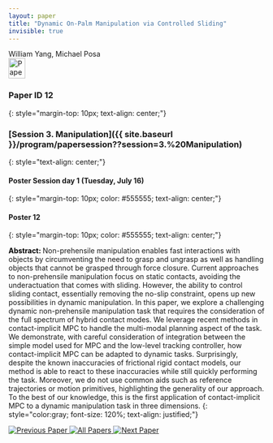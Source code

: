 ```yaml
---
layout: paper
title: "Dynamic On-Palm Manipulation via Controlled Sliding"
invisible: true
---
```

<div class="paper-authors">
<div class="paper-author-box">
    <div class="paper-author-name">William Yang, Michael Posa</div>
    <div class="paper-author-uni"></div>
</div>

</div><div class="paper-pdf">
                <div> <a href="https://enriquecoronadozu.github.io/rssproceedings2024/rss20/p012.pdf"><img src="{{ site.baseurl }}/images/paper_link.png" alt="Paper Website" width = "33"  height = "40"/></a> </div>
                </div>

### Paper ID 12
{: style="margin-top: 10px; text-align: center;"}

### [Session 3. Manipulation]({{ site.baseurl }}/program/papersession??session=3.%20Manipulation)
{: style="text-align: center;"}

#### Poster Session day 1 (Tuesday, July 16)
{: style="margin-top: 10px; color: #555555; text-align: center;"}

#### Poster 12
{: style="margin-top: 10px; color: #555555; text-align: center;"}

<b style="color: black;">Abstract: </b>Non-prehensile manipulation enables fast interactions with objects by circumventing the need to grasp and ungrasp as well as handling objects that cannot be grasped through force closure. Current approaches to non-prehensile manipulation focus on static contacts, avoiding the underactuation that comes with sliding. However, the ability to control sliding contact, essentially removing the no-slip constraint, opens up new possibilities in dynamic manipulation. In this paper, we explore a challenging dynamic non-prehensile manipulation task that requires the consideration of the full spectrum of hybrid contact modes. We leverage recent methods in contact-implicit MPC to handle the multi-modal planning aspect of the task. We demonstrate, with careful consideration of integration between the simple model used for MPC and the low-level tracking controller, how contact-implicit MPC can be adapted to dynamic tasks. Surprisingly, despite the known inaccuracies of frictional rigid contact models, our method is able to react to these inaccuracies while still quickly performing the task. Moreover, we do not use common aids such as reference trajectories or motion primitives, highlighting the generality of our approach. To the best of our knowledge, this is the first application of contact-implicit MPC to a dynamic manipulation task in three dimensions.
{: style="color:gray; font-size: 120%; text-align: justified;"}


<div class="paper-menu">
<a href="{{ site.baseurl }}/program/papers/011/"> <img src="{{ site.baseurl }}/images/previous_paper_icon.png" alt="Previous Paper" title="Previous Paper"/> </a>
<a href="{{ site.baseurl }}/program/papers"><img src="{{ site.baseurl }}/images/overview_icon.png" alt="All Papers" title="All Papers"/> </a>
<a href="{{ site.baseurl }}/program/papers/013/"> <img src="{{ site.baseurl }}/images/next_paper_icon.png" alt="Next Paper" title="Next Paper"/> </a>

</div>
